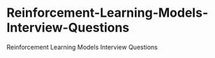 # Reinforcement-Learning-Models-Interview-Questions
Reinforcement Learning Models Interview Questions
